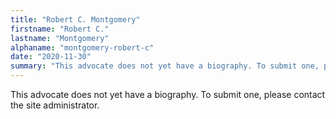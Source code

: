 ```yaml
---
title: "Robert C. Montgomery"
firstname: "Robert C."
lastname: "Montgomery"
alphaname: "montgomery-robert-c"
date: "2020-11-30"
summary: "This advocate does not yet have a biography. To submit one, please contact the site administrator."
---
```

This advocate does not yet have a biography. To submit one, please contact the site administrator.

